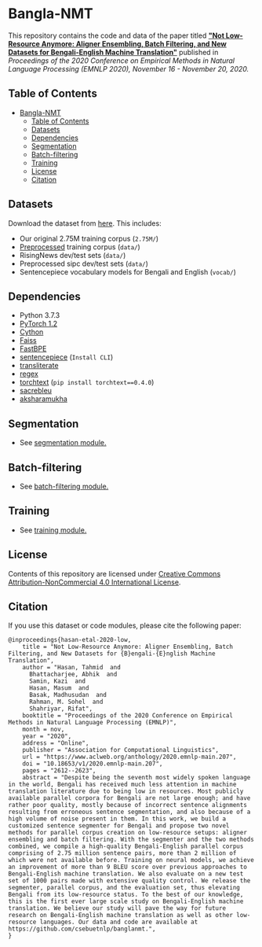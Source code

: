 # Bangla-NMT

This repository contains the code and data of the paper titled [**"Not Low-Resource Anymore: Aligner Ensembling, Batch Filtering, and New Datasets for Bengali-English Machine Translation"**](https://www.aclweb.org/anthology/2020.emnlp-main.207/) published in *Proceedings of the 2020 Conference on Empirical Methods in Natural Language Processing (EMNLP 2020), November 16 - November 20, 2020.*

## Table of Contents

- [Bangla-NMT](#bangla-nmt)
  - [Table of Contents](#table-of-contents)
  - [Datasets](#datasets)
  - [Dependencies](#dependencies)
  - [Segmentation](#segmentation)
  - [Batch-filtering](#batch-filtering)
  - [Training](#training)
  - [License](#license)
  - [Citation](#citation)


## Datasets
  Download the dataset from [here](https://docs.google.com/uc?export=download&id=1FLlC0NNXFKVGaVM3-cYW-XEx8p8eV3Wm). This includes:
* Our original 2.75M training corpus (`2.75M/`)
* [Preprocessed](training/preprocessing) training corpus (`data/`)
* RisingNews dev/test sets (`data/`)
* Preprocessed sipc dev/test sets (`data/`)
* Sentencepiece vocabulary models for Bengali and English (`vocab/`) 
  

## Dependencies
* Python 3.7.3
* [PyTorch 1.2](http://pytorch.org/)
* [Cython](https://pypi.org/project/Cython/)
* [Faiss](https://github.com/facebookresearch/faiss)
* [FastBPE](https://github.com/glample/fastBPE)
* [sentencepiece](https://github.com/google/sentencepiece) (`Install CLI`)
* [transliterate](https://pypi.org/project/transliterate) 
* [regex](https://github.com/google/sentencepiece)
* [torchtext](https://pypi.org/project/torchtext) (`pip install torchtext==0.4.0`)
* [sacrebleu](https://pypi.org/project/sacrebleu)
* [aksharamukha](https://pypi.org/project/aksharamukha)


## Segmentation
  * See [segmentation module.](segmentation/)

## Batch-filtering
  * See [batch-filtering module.](batch_filtering/)

## Training
  * See [training module.](training/)

## License
Contents of this repository are licensed under [Creative Commons Attribution-NonCommercial 4.0 International License](https://creativecommons.org/licenses/by-nc/4.0/). 

## Citation
If you use this dataset or code modules, please cite the following paper:
```
@inproceedings{hasan-etal-2020-low,
    title = "Not Low-Resource Anymore: Aligner Ensembling, Batch Filtering, and New Datasets for {B}engali-{E}nglish Machine Translation",
    author = "Hasan, Tahmid  and
      Bhattacharjee, Abhik  and
      Samin, Kazi  and
      Hasan, Masum  and
      Basak, Madhusudan  and
      Rahman, M. Sohel  and
      Shahriyar, Rifat",
    booktitle = "Proceedings of the 2020 Conference on Empirical Methods in Natural Language Processing (EMNLP)",
    month = nov,
    year = "2020",
    address = "Online",
    publisher = "Association for Computational Linguistics",
    url = "https://www.aclweb.org/anthology/2020.emnlp-main.207",
    doi = "10.18653/v1/2020.emnlp-main.207",
    pages = "2612--2623",
    abstract = "Despite being the seventh most widely spoken language in the world, Bengali has received much less attention in machine translation literature due to being low in resources. Most publicly available parallel corpora for Bengali are not large enough; and have rather poor quality, mostly because of incorrect sentence alignments resulting from erroneous sentence segmentation, and also because of a high volume of noise present in them. In this work, we build a customized sentence segmenter for Bengali and propose two novel methods for parallel corpus creation on low-resource setups: aligner ensembling and batch filtering. With the segmenter and the two methods combined, we compile a high-quality Bengali-English parallel corpus comprising of 2.75 million sentence pairs, more than 2 million of which were not available before. Training on neural models, we achieve an improvement of more than 9 BLEU score over previous approaches to Bengali-English machine translation. We also evaluate on a new test set of 1000 pairs made with extensive quality control. We release the segmenter, parallel corpus, and the evaluation set, thus elevating Bengali from its low-resource status. To the best of our knowledge, this is the first ever large scale study on Bengali-English machine translation. We believe our study will pave the way for future research on Bengali-English machine translation as well as other low-resource languages. Our data and code are available at https://github.com/csebuetnlp/banglanmt.",
}
```
